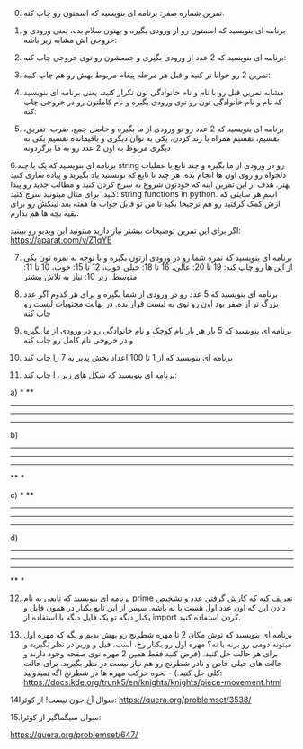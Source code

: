 0. تمرین شماره صفر: برنامه ای بنویسید که اسمتون رو چاپ کنه.

1. برنامه ای بنویسید که اسمتون رو از ورودی بگیره و بهتون سلام بده، یعنی ورودی و خروجی اش مشابه زیر باشه:
2. برنامه ای بنویسید که 2 عدد از ورودی بگیری و جمعشون رو توی خروجی چاپ کنه:
3. تمرین 2 رو خوانا تر کنید و قبل هر مرحله پیغام مربوط بهش رو هم چاپ کنید:
4. مشابه تمرین قبل رو با نام و نام خانوادگی تون تکرار کنید، یعنی برنامه ای بنویسید که نام و نام خانوادگی تون رو توی ورودی بگیره و نام کاملتون رو در خروجی چاپ کنه:
5. برنامه ای بنویسید که 2 عدد رو تو ورودی از ما بگیره و حاصل جمع، ضرب، تفریق، تقسیم، تقسیم همراه با رند کردن، یکی به توان دیگری و باقیمانده تقسیم یکی به دیگری مربوط به اون 2 عدد رو به ما برگردونه

6.برنامه ای بنویسید که یک یا چند string رو در ورودی از ما بگیره و چند تابع یا عملیات دلخواه رو روی اون ها انجام بده. هر چند تا تابع که تونستید یاد بگیرید و پیاده سازی کنید بهتر. هدف از این تمرین اینه که خودتون شروع به سرچ کردن کنید و مطالب جدید رو پیدا کنید. برای مثال میتونید سرچ کنید: string functions in python. اسم هر سایتی که ازش کمک گرفتید رو هم ترجیحا بگید تا من تو فایل جواب ها هفته بعد لینکش رو برای بقیه بچه ها هم بذارم.

اگر برای این تمرین توضیحات بیشتر نیاز دارید میتونید این ویدیو رو ببینید: https://aparat.com/v/Z1qYE

7. برنامه ای بنویسید که نمره شما رو در ورودی ازتون بگیره و با توجه به نمره تون یکی از این ها رو چاپ کنه: 19 تا 20: عالی، 16 تا 18: خیلی خوب، 12 تا 15: خوب، 10 تا 11: متوسط، زیر 10: نیاز به تلاش بیشتر

8. برنامه ای بنویسید که 5 عدد رو در ورودی از شما بگیره و برای هر کدوم اگر عدد بزرگ تر از صفر بود اون رو توی یه لیست قرار بده. در نهایت محتویات لیست رو چاپ کنه

9. برنامه ای بنویسید که 5 بار هر بار نام کوچک و نام خانوادگی رو در ورودی از ما بگیره و در خروجی نام کامل رو چاپ کنه

10. برنامه ای بنویسید که از 1 تا 100 اعداد بخش پذیر به 7 را چاپ کند

11. برنامه ای بنویسید که شکل های زیر را چاپ کند:

a)
*
**
***
****
*****

b)
*****
****
***
**
*

c)
    *
   **
  ***
 ****
*****

d)
*****
 ****
  ***
   **
    *
    
12. برنامه ای بنویسید که تابعی به نام prime تعریف کنه که کارش گرفتن عدد و تشخیص دادن این که اون عدد اول هست یا نه باشه. سپس از این تابع یکبار در همون فایل و یکبار دیگه تو یک فایل دیگه با استفاده از import کردن استفاده کنید.

13. برنامه ای بنویسید که توش مکان 2 تا مهره شطرنج رو بهش بدیم و بگه که مهره اول میتونه دومی رو بزنه یا نه؟ مهره اول رو یکبار رخ، اسب، فیل و وزیر در نظر بگیرید و برای هر حالت حل کنید. (فرض کنید فقط همین 2 مهره توی صفحه وجود دارند و حالت های خیلی خاص و نادر شطرنج رو هم نیاز نیست در نظر بگیرید. برای حالت کلی حل کنید.) - نحوه حرکت مهره ها در شطرنج اگه نمیدونید: https://docs.kde.org/trunk5/en/knights/knights/piece-movement.html

14سوال آخ جون نیست! از کوئرا:
https://quera.org/problemset/3538/

15.سوال سیگماگیر از کوئرا:

https://quera.org/problemset/647/
